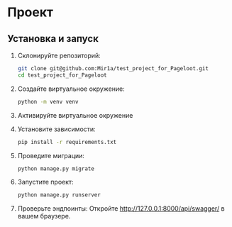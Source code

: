 # Проект

## Установка и запуск
1. Склонируйте репозиторий:
   ```bash
   git clone git@github.com:Mir1a/test_project_for_Pageloot.git
   cd test_project_for_Pageloot

2. Создайте виртуальное окружение:
   ```bash
   python -m venv venv

3. Активируйте виртуальное окружение

4. Установите зависимости:
   ```bash
   pip install -r requirements.txt

5. Проведите миграции:
   ```bash
   python manage.py migrate

6. Запустите проект:
   ```bash
   python manage.py runserver

7. Проверьте эндпоинты: Откройте http://127.0.0.1:8000/api/swagger/ в вашем браузере.

